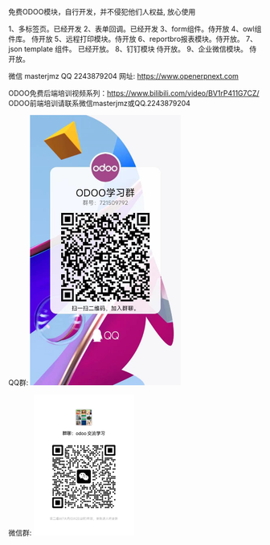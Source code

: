 免费ODOO模块，自行开发，并不侵犯他们人权益, 放心使用

1、多标签页。已经开发
2、表单回调。已经开发
3、form组件。侍开放
4、owl组件库。 侍开放
5、远程打印模块。侍开放
6、reportbro报表模块。侍开放。
7、json template 组件。 已经开放。
8、钉钉模块 侍开放。
9、企业微信模块。 侍开放。

微信 masterjmz
 QQ 2243879204
网址: https://www.openerpnext.com

ODOO免费后端培训视频系列：https://www.bilibili.com/video/BV1rP411G7CZ/
ODOO前端培训请联系微信masterjmz或QQ.2243879204

QQ群:
<img src="./static/qq.jpg" style="width: 300px">

微信群: 
<img src="./static/wx.jpg" style="width: 200px">